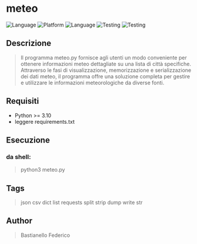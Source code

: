 # meteo

![Language](https://img.shields.io/badge/Spellcheck-Pass-green?style=flat)  ![Platform](https://img.shields.io/badge/OS%20platform%20supported-Linux-green?style=flat) ![Language](https://img.shields.io/badge/Language-Python-yellowgreen?style=flat) ![Testing](https://img.shields.io/badge/PEP8%20CheckOnline-Passing-green)  ![Testing](https://img.shields.io/badge/Test-Pass-green)

## Descrizione
> Il programma meteo.py fornisce agli utenti un modo conveniente per ottenere informazioni meteo dettagliate su una lista di città specifiche. Attraverso le fasi di visualizzazione, memorizzazione e serializzazione dei dati meteo, il programma offre una soluzione completa per gestire e utilizzare le informazioni meteorologiche da diverse fonti.

## Requisiti
- Python >= 3.10 
- leggere requirements.txt

## Esecuzione

### da shell:
> python3 meteo.py

## Tags
> json csv dict list requests split strip dump write str

## Author
> Bastianello Federico
